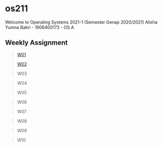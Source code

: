 # os211
Welcome to Operating Systems 2021-1 (Semester Genap 2020/2021)
Alisha Yumna Bakri - 1906400173 - OS A

## Weekly Assignment
> [W01](W01)

> [W02](W02)

> W03

> W04

> W05

> W06

> W07

> W08

> W09

> W10
